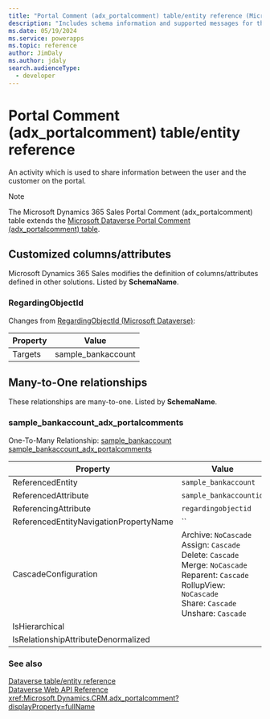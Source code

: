 ```yaml
---
title: "Portal Comment (adx_portalcomment) table/entity reference (Microsoft Dynamics 365 Sales) | Microsoft Docs"
description: "Includes schema information and supported messages for the Portal Comment (adx_portalcomment) table/entity with Microsoft Dynamics 365 Sales."
ms.date: 05/19/2024
ms.service: powerapps
ms.topic: reference
author: JimDaly
ms.author: jdaly
search.audienceType: 
  - developer
---
```


# Portal Comment (adx_portalcomment) table/entity reference

An activity which is used to share information between the user and the customer on the portal.

> [!NOTE]
> The Microsoft Dynamics 365 Sales Portal Comment (adx_portalcomment) table extends the [Microsoft Dataverse Portal Comment (adx_portalcomment) table](/power-apps/developer/data-platform/reference/entities/adx_portalcomment).



## Customized columns/attributes

Microsoft Dynamics 365 Sales
modifies the definition of columns/attributes defined in other solutions. Listed by **SchemaName**.

### <a name="BKMK_RegardingObjectId"></a> RegardingObjectId

Changes from [RegardingObjectId (Microsoft Dataverse)](/power-apps/developer/data-platform/reference/entities/adx_portalcomment#BKMK_RegardingObjectId):

|Property|Value|
|---|---|
|Targets|sample_bankaccount|


## Many-to-One relationships

These relationships are many-to-one. Listed by **SchemaName**.

### <a name="BKMK_sample_bankaccount_adx_portalcomments"></a> sample_bankaccount_adx_portalcomments

One-To-Many Relationship: [sample_bankaccount sample_bankaccount_adx_portalcomments](sample_bankaccount.md#BKMK_sample_bankaccount_adx_portalcomments)

|Property|Value|
|--------|-----|
|ReferencedEntity|`sample_bankaccount`|
|ReferencedAttribute|`sample_bankaccountid`|
|ReferencingAttribute|`regardingobjectid`|
|ReferencedEntityNavigationPropertyName|``|
|CascadeConfiguration|Archive: `NoCascade`<br />Assign: `Cascade`<br />Delete: `Cascade`<br />Merge: `NoCascade`<br />Reparent: `Cascade`<br />RollupView: `NoCascade`<br />Share: `Cascade`<br />Unshare: `Cascade`|
|IsHierarchical||
|IsRelationshipAttributeDenormalized||



### See also

[Dataverse table/entity reference](../about-entity-reference.md)  
[Dataverse Web API Reference](/power-apps/developer/data-platform/webapi/reference/about)   
<xref:Microsoft.Dynamics.CRM.adx_portalcomment?displayProperty=fullName>
